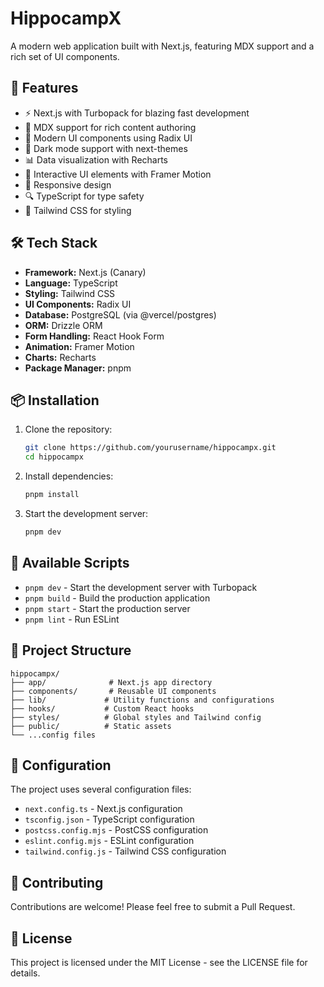 # HippocampX

A modern web application built with Next.js, featuring MDX support and a rich set of UI components.

## 🚀 Features

- ⚡ Next.js with Turbopack for blazing fast development
- 📝 MDX support for rich content authoring
- 🎨 Modern UI components using Radix UI
- 🌙 Dark mode support with next-themes
- 📊 Data visualization with Recharts
- 🎉 Interactive UI elements with Framer Motion
- 📱 Responsive design
- 🔍 TypeScript for type safety
- 🎨 Tailwind CSS for styling

## 🛠️ Tech Stack

- **Framework:** Next.js (Canary)
- **Language:** TypeScript
- **Styling:** Tailwind CSS
- **UI Components:** Radix UI
- **Database:** PostgreSQL (via @vercel/postgres)
- **ORM:** Drizzle ORM
- **Form Handling:** React Hook Form
- **Animation:** Framer Motion
- **Charts:** Recharts
- **Package Manager:** pnpm

## 📦 Installation

1. Clone the repository:
   ```bash
   git clone https://github.com/yourusername/hippocampx.git
   cd hippocampx
   ```

2. Install dependencies:
   ```bash
   pnpm install
   ```

3. Start the development server:
   ```bash
   pnpm dev
   ```

## 🚀 Available Scripts

- `pnpm dev` - Start the development server with Turbopack
- `pnpm build` - Build the production application
- `pnpm start` - Start the production server
- `pnpm lint` - Run ESLint

## 📁 Project Structure

```
hippocampx/
├── app/              # Next.js app directory
├── components/       # Reusable UI components
├── lib/             # Utility functions and configurations
├── hooks/           # Custom React hooks
├── styles/          # Global styles and Tailwind config
├── public/          # Static assets
└── ...config files
```

## 🔧 Configuration

The project uses several configuration files:

- `next.config.ts` - Next.js configuration
- `tsconfig.json` - TypeScript configuration
- `postcss.config.mjs` - PostCSS configuration
- `eslint.config.mjs` - ESLint configuration
- `tailwind.config.js` - Tailwind CSS configuration

## 🤝 Contributing

Contributions are welcome! Please feel free to submit a Pull Request.

## 📄 License

This project is licensed under the MIT License - see the LICENSE file for details.
